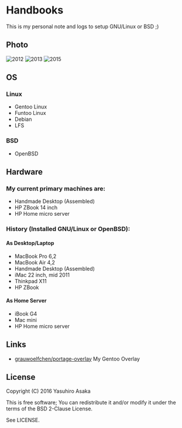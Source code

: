 # Handbooks

This is my personal note and logs to setup GNU/Linux or BSD ;)

## Photo

![2012](https://farm9.staticflickr.com/8296/7845401984_1a034d7805_m.jpg)
![2013](https://farm4.staticflickr.com/3712/11292629953_6ae0169144_m.jpg)
![2015](https://farm2.staticflickr.com/1479/23932310164_b3f81d0bb5_m.jpg)


## OS

### Linux

* Gentoo Linux
* Funtoo Linux
* Debian
* LFS

### BSD

* OpenBSD


## Hardware

### My current primary machines are:

* Handmade Desktop (Assembled)
* HP ZBook 14 inch
* HP Home micro server

### History (Installed GNU/Linux or OpenBSD):

#### As Desktop/Laptop

* MacBook Pro 6,2
* MacBook Air 4,2
* Handmade Desktop (Assembled)
* iMac 22 inch, mid 2011
* Thinkpad X11
* HP ZBook

#### As Home Server

* iBook G4
* Mac mini
* HP Home micro server


## Links

* [grauwoelfchen/portage-overlay](https://github.com/grauwoelfchen/portage-overlay) My Gentoo Overlay


## License

Copyright (C) 2016 Yasuhiro Asaka

This is free software;
You can redistribute it and/or modify it under the terms of the BSD 2-Clause License.

See LICENSE.
